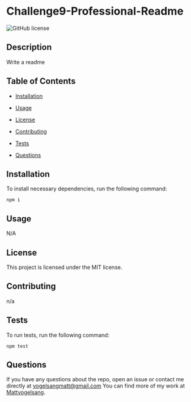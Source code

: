 # Challenge9-Professional-Readme

![GitHub license](https://img.shields.io/badge/license-MIT-blue.svg)

## Description

Write a readme

## Table of Contents 

* [Installation](#installation)

* [Usage](#usage)

* [License](#license)

* [Contributing](#contributing)

* [Tests](#tests)

* [Questions](#questions)

## Installation

To install necessary dependencies, run the following command:

```
npm i
```

## Usage

N/A

## License

This project is licensed under the MIT license.
  
## Contributing

n/a

## Tests

To run tests, run the following command:

```
npm test
```

## Questions

If you have any questions about the repo, open an issue or contact me directly at vogelsangmatt@gmail.com You can find more of my work at [Mattvogelsang](https://github.com/MattVogelsang/).
